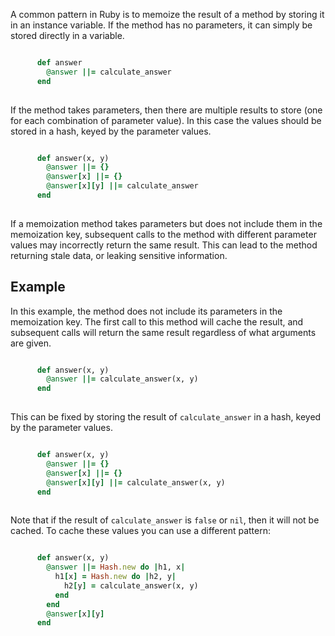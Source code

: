 A common pattern in Ruby is to memoize the result of a method by storing it in an instance variable. If the method has no parameters, it can simply be stored directly in a variable.

```ruby

      def answer
        @answer ||= calculate_answer
      end
    
```
If the method takes parameters, then there are multiple results to store (one for each combination of parameter value). In this case the values should be stored in a hash, keyed by the parameter values.

```ruby

      def answer(x, y)
        @answer ||= {}
        @answer[x] ||= {}
        @answer[x][y] ||= calculate_answer
      end
    
```
If a memoization method takes parameters but does not include them in the memoization key, subsequent calls to the method with different parameter values may incorrectly return the same result. This can lead to the method returning stale data, or leaking sensitive information.


## Example
In this example, the method does not include its parameters in the memoization key. The first call to this method will cache the result, and subsequent calls will return the same result regardless of what arguments are given.

```ruby

      def answer(x, y)
        @answer ||= calculate_answer(x, y)
      end
    
```
This can be fixed by storing the result of `calculate_answer` in a hash, keyed by the parameter values.

```ruby

      def answer(x, y)
        @answer ||= {}
        @answer[x] ||= {}
        @answer[x][y] ||= calculate_answer(x, y)
      end
    
```
Note that if the result of `calculate_answer` is `false` or `nil`, then it will not be cached. To cache these values you can use a different pattern:

```ruby

      def answer(x, y)
        @answer ||= Hash.new do |h1, x|
          h1[x] = Hash.new do |h2, y|
            h2[y] = calculate_answer(x, y)
          end
        end
        @answer[x][y]
      end
    
```
